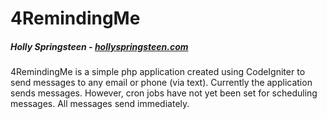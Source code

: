 # 4RemindingMe
##### Holly Springsteen - [hollyspringsteen.com](http://hollyspringsteen.com)

4RemindingMe is a simple php application created using CodeIgniter to send messages to any email or phone (via text). Currently the application sends messages. However, cron jobs have not yet been set for scheduling messages. All messages send immediately. 